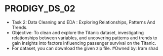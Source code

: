 # PRODIGY_DS_02
* Task 2: Data Cleaning and EDA : Exploring Relationships, Patterns And Trends.
* Objective: To clean and explore the Titanic dataset, investigating relationships between variables, and uncovering patterns and trends to gain insights into factors influencing passenger survival on the Titanic.
* For dataset, you can download the given zip file.
#Owned by: Iram shad
